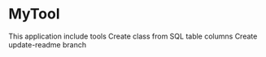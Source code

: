 # MyTool
This application include tools
Create class from SQL table columns
Create update-readme branch
